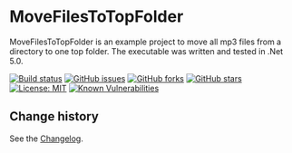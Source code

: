MoveFilesToTopFolder
====================================

MoveFilesToTopFolder is an example project to move all mp3 files from a directory to one top folder.
The executable was written and tested in .Net 5.0.

[![Build status](https://ci.appveyor.com/api/projects/status/dwd868ofr04o4b58?svg=true)](https://ci.appveyor.com/project/SeppPenner/movefilestotopfolder)
[![GitHub issues](https://img.shields.io/github/issues/SeppPenner/MoveFilesToTopFolder.svg)](https://github.com/SeppPenner/MoveFilesToTopFolder/issues)
[![GitHub forks](https://img.shields.io/github/forks/SeppPenner/MoveFilesToTopFolder.svg)](https://github.com/SeppPenner/MoveFilesToTopFolder/network)
[![GitHub stars](https://img.shields.io/github/stars/SeppPenner/MoveFilesToTopFolder.svg)](https://github.com/SeppPenner/MoveFilesToTopFolder/stargazers)
[![License: MIT](https://img.shields.io/badge/License-MIT-blue.svg)](https://raw.githubusercontent.com/SeppPenner/MoveFilesToTopFolder/master/License.txt)
[![Known Vulnerabilities](https://snyk.io/test/github/SeppPenner/MoveFilesToTopFolder/badge.svg)](https://snyk.io/test/github/SeppPenner/MoveFilesToTopFolder)

Change history
--------------

See the [Changelog](https://github.com/SeppPenner/MoveFilesToTopFolder/blob/master/Changelog.md).